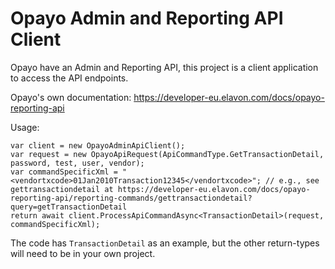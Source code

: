 # Opayo Admin and Reporting API Client

Opayo have an Admin and Reporting API, this project is a client application to access the API endpoints.

Opayo's own documentation:
https://developer-eu.elavon.com/docs/opayo-reporting-api

Usage:

```
var client = new OpayoAdminApiClient();
var request = new OpayoApiRequest(ApiCommandType.GetTransactionDetail, password, test, user, vendor);
var commandSpecificXml = "<vendortxcode>01Jan2010Transaction12345</vendortxcode>"; // e.g., see gettransactiondetail at https://developer-eu.elavon.com/docs/opayo-reporting-api/reporting-commands/gettransactiondetail?query=getTransactionDetail
return await client.ProcessApiCommandAsync<TransactionDetail>(request, commandSpecificXml);
```

The code has ```TransactionDetail``` as an example, but the other return-types will need to be in your own project.
